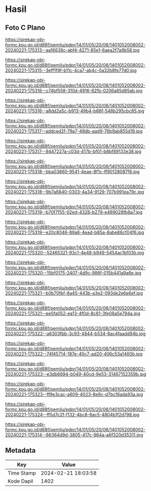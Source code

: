 # Hasil

## Foto C Plano

https://sirekap-obj-formc.kpu.go.id/d88f/pemilu/pdpr/14/01/05/20/08/1401052008002-20240221-175313--aa16638c-abf4-4271-85e1-6aea2f7a9b58.jpg

https://sirekap-obj-formc.kpu.go.id/d88f/pemilu/pdpr/14/01/05/20/08/1401052008002-20240221-175315--3eff1f9f-b11c-4ca7-ab4c-0a32b8fe77d0.jpg

https://sirekap-obj-formc.kpu.go.id/d88f/pemilu/pdpr/14/01/05/20/08/1401052008002-20240221-175316--c74bf558-310d-4916-82fb-0206a85d85ab.jpg

https://sirekap-obj-formc.kpu.go.id/d88f/pemilu/pdpr/14/01/05/20/08/1401052008002-20240221-175316--a8dd2a5c-b913-49b4-b66f-548b295cbc85.jpg

https://sirekap-obj-formc.kpu.go.id/d88f/pemilu/pdpr/14/01/05/20/08/1401052008002-20240221-175317--addced2f-79a7-48db-aad9-76b9ab855d19.jpg

https://sirekap-obj-formc.kpu.go.id/d88f/pemilu/pdpr/14/01/05/20/08/1401052008002-20240221-175317--9447227a-c03d-417b-bf01-b8bf89133e38.jpg

https://sirekap-obj-formc.kpu.go.id/d88f/pemilu/pdpr/14/01/05/20/08/1401052008002-20240221-175318--bba03860-9541-4eae-8f1c-ff90128087f8.jpg

https://sirekap-obj-formc.kpu.go.id/d88f/pemilu/pdpr/14/01/05/20/08/1401052008002-20240221-175318--9b7a6840-0303-4a34-9129-707b991ea79c.jpg

https://sirekap-obj-formc.kpu.go.id/d88f/pemilu/pdpr/14/01/05/20/08/1401052008002-20240221-175319--b70f7f55-02ed-4328-b279-e489028fb8a7.jpg

https://sirekap-obj-formc.kpu.go.id/d88f/pemilu/pdpr/14/01/05/20/08/1401052008002-20240221-175319--e20c8046-89a6-4ead-b85a-8abe86cf04f6.jpg

https://sirekap-obj-formc.kpu.go.id/d88f/pemilu/pdpr/14/01/05/20/08/1401052008002-20240221-175320--52465321-93c1-4e48-b949-5454ac1bf03b.jpg

https://sirekap-obj-formc.kpu.go.id/d88f/pemilu/pdpr/14/01/05/20/08/1401052008002-20240221-175320--15bf0175-2407-4d9c-986f-015b441a9a6e.jpg

https://sirekap-obj-formc.kpu.go.id/d88f/pemilu/pdpr/14/01/05/20/08/1401052008002-20240221-175321--b0b70fbf-8a45-443b-a3e2-093de2e6e6ef.jpg

https://sirekap-obj-formc.kpu.go.id/d88f/pemilu/pdpr/14/01/05/20/08/1401052008002-20240221-175321--ee5fa052-ea13-4f0d-8c81-3fe08a5e794a.jpg

https://sirekap-obj-formc.kpu.go.id/d88f/pemilu/pdpr/14/01/05/20/08/1401052008002-20240221-175322--a6303fbb-3c93-4844-b534-8ac4faadd94b.jpg

https://sirekap-obj-formc.kpu.go.id/d88f/pemilu/pdpr/14/01/05/20/08/1401052008002-20240221-175322--74f45714-187e-40c7-ad20-406c53a1460b.jpg

https://sirekap-obj-formc.kpu.go.id/d88f/pemilu/pdpr/14/01/05/20/08/1401052008002-20240221-175323--e3db6694-b049-40cd-9e53-31467152359b.jpg

https://sirekap-obj-formc.kpu.go.id/d88f/pemilu/pdpr/14/01/05/20/08/1401052008002-20240221-175323--ff9e3cac-a609-4023-8e9c-d7bc16ada93a.jpg

https://sirekap-obj-formc.kpu.go.id/d88f/pemilu/pdpr/14/01/05/20/08/1401052008002-20240221-175324--ff5d7c2f-f132-4bc8-8ac5-4804b1f2d798.jpg

https://sirekap-obj-formc.kpu.go.id/d88f/pemilu/pdpr/14/01/05/20/08/1401052008002-20240221-175314--86364d9d-3805-417c-984a-a6f320d35311.jpg


## Metadata

| Key        | Value               |
| ---------- | ------------------- |
| Time Stamp | 2024-02-21 18:03:58 |
| Kode Dapil | 1402                |



